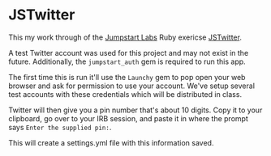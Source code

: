 JSTwitter
=========
This my work through of the [Jumpstart Labs](http://jumpstartlab.com/)
Ruby exericse [JSTwitter](https://github.com/JumpstartLab/curriculum/blob/master/source/projects/jstwitter.markdown).

A test Twitter account was used for this project and may not exist in
the future. Additionally, the `jumpstart_auth` gem is required to run this
app.


The first time this is run it'll use the `Launchy` gem to pop open your web
browser and ask for permission to use your account. We've setup several test
accounts with these credentials which will be distributed in class.

Twitter will then give you a pin number that's about 10 digits. Copy it to your
clipboard, go over to your IRB session, and paste it in where the prompt says
`Enter the supplied pin:`.

This will create a settings.yml file with this information saved.
